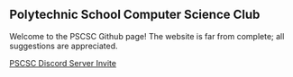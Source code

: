 ## Polytechnic School Computer Science Club

Welcome to the PSCSC Github page! The website is far from complete; all suggestions are appreciated.

[PSCSC Discord Server Invite](https://discord.gg/xabTk3Yhan)
